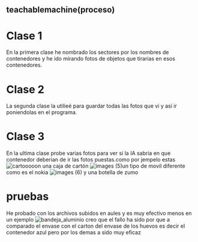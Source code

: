 ## teachablemachine(proceso)
# Clase 1
En la primera clase he nombrado los sectores por los nombres de contenedores y he ido mirando fotos de objetos que tirarias en esos contenedores.
# Clase 2
La segunda clase la utilieé para guardar todas las fotos que vi y así ir poniendolas en el programa.
# Clase 3
En la ultima clase probe varias fotos para ver si la IA sabria en que contenedor deberian de ir las fotos puestas.como por jempelo estas
![cartooooon](https://user-images.githubusercontent.com/122264819/214005690-9f19ea1a-f208-45f2-8702-fb4f175bcacd.jpeg) una caja de cartón
![images (5)](https://user-images.githubusercontent.com/122264819/214006128-5746e798-a602-4724-8579-192507e12200.jpeg)un tipo de movil diferente como es el nokia
![images (6)](https://user-images.githubusercontent.com/122264819/214006399-24246942-240f-43cc-acd2-18b9aca15fb4.jpeg) y una botella de zumo
# pruebas
He probado con los archivos subidos en aules y es muy efectivo menos en un ejemplo ![bandeja_aluminio](https://user-images.githubusercontent.com/122264819/214512499-e299e3e2-f156-4ace-9ff0-f374c3ab7348.jpeg) creo que el fallo ha sido por que a comparado el envase con el carton del envase de los huevos es decir el contenedor azul pero por los demas a sido muy eficaz
